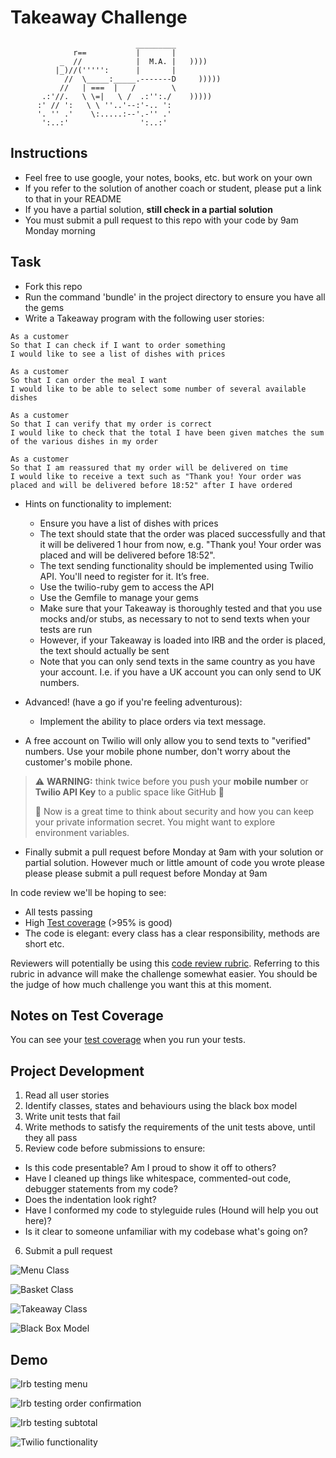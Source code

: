 Takeaway Challenge
==================
```
                            _________
              r==           |       |
           _  //            |  M.A. |   ))))
          |_)//(''''':      |       |
            //  \_____:_____.-------D     )))))
           //   | ===  |   /        \
       .:'//.   \ \=|   \ /  .:'':./    )))))
      :' // ':   \ \ ''..'--:'-.. ':
      '. '' .'    \:.....:--'.-'' .'
       ':..:'                ':..:'

 ```

Instructions
-------

* Feel free to use google, your notes, books, etc. but work on your own
* If you refer to the solution of another coach or student, please put a link to that in your README
* If you have a partial solution, **still check in a partial solution**
* You must submit a pull request to this repo with your code by 9am Monday morning

Task
-----

* Fork this repo
* Run the command 'bundle' in the project directory to ensure you have all the gems
* Write a Takeaway program with the following user stories:

```
As a customer
So that I can check if I want to order something
I would like to see a list of dishes with prices

As a customer
So that I can order the meal I want
I would like to be able to select some number of several available dishes

As a customer
So that I can verify that my order is correct
I would like to check that the total I have been given matches the sum of the various dishes in my order

As a customer
So that I am reassured that my order will be delivered on time
I would like to receive a text such as "Thank you! Your order was placed and will be delivered before 18:52" after I have ordered
```

* Hints on functionality to implement:
  * Ensure you have a list of dishes with prices
  * The text should state that the order was placed successfully and that it will be delivered 1 hour from now, e.g. "Thank you! Your order was placed and will be delivered before 18:52".
  * The text sending functionality should be implemented using Twilio API. You'll need to register for it. It’s free.
  * Use the twilio-ruby gem to access the API
  * Use the Gemfile to manage your gems
  * Make sure that your Takeaway is thoroughly tested and that you use mocks and/or stubs, as necessary to not to send texts when your tests are run
  * However, if your Takeaway is loaded into IRB and the order is placed, the text should actually be sent
  * Note that you can only send texts in the same country as you have your account. I.e. if you have a UK account you can only send to UK numbers.

* Advanced! (have a go if you're feeling adventurous):
  * Implement the ability to place orders via text message.

* A free account on Twilio will only allow you to send texts to "verified" numbers. Use your mobile phone number, don't worry about the customer's mobile phone.

> :warning: **WARNING:** think twice before you push your **mobile number** or **Twilio API Key** to a public space like GitHub :eyes:
>
> :key: Now is a great time to think about security and how you can keep your private information secret. You might want to explore environment variables.

* Finally submit a pull request before Monday at 9am with your solution or partial solution.  However much or little amount of code you wrote please please please submit a pull request before Monday at 9am


In code review we'll be hoping to see:

* All tests passing
* High [Test coverage](https://github.com/makersacademy/course/blob/main/pills/test_coverage.md) (>95% is good)
* The code is elegant: every class has a clear responsibility, methods are short etc.

Reviewers will potentially be using this [code review rubric](docs/review.md).  Referring to this rubric in advance will make the challenge somewhat easier.  You should be the judge of how much challenge you want this at this moment.

Notes on Test Coverage
------------------

You can see your [test coverage](https://github.com/makersacademy/course/blob/main/pills/test_coverage.md) when you run your tests.


## Project Development

1. Read all user stories
2. Identify classes, states and behaviours using the black box model
3. Write unit tests that fail
4. Write methods to satisfy the requirements of the unit tests above, until they all pass
5. Review code before submissions to ensure:
- Is this code presentable? Am I proud to show it off to others?
- Have I cleaned up things like whitespace, commented-out code, debugger       statements from my code?
- Does the indentation look right?
- Have I conformed my code to styleguide rules (Hound will help you out here)?
- Is it clear to someone unfamiliar with my codebase what's going on?
6. Submit a pull request


![Menu Class](https://s3.us-west-2.amazonaws.com/secure.notion-static.com/faaf48fa-4bb8-452e-acb8-e6210c8e82d6/Untitled.png?X-Amz-Algorithm=AWS4-HMAC-SHA256&X-Amz-Credential=AKIAT73L2G45O3KS52Y5%2F20211009%2Fus-west-2%2Fs3%2Faws4_request&X-Amz-Date=20211009T181934Z&X-Amz-Expires=86400&X-Amz-Signature=75fb6e78be95263f1b92300b5f4545f938e7795775fe1c07206966b6f71c64bb&X-Amz-SignedHeaders=host&response-content-disposition=filename%20%3D%22Untitled.png%22)

![Basket Class](https://s3.us-west-2.amazonaws.com/secure.notion-static.com/75b5a5ba-ea43-4089-953a-01e26ae59f90/Untitled.png?X-Amz-Algorithm=AWS4-HMAC-SHA256&X-Amz-Credential=AKIAT73L2G45O3KS52Y5%2F20211009%2Fus-west-2%2Fs3%2Faws4_request&X-Amz-Date=20211009T182013Z&X-Amz-Expires=86400&X-Amz-Signature=18a011652460415e31e5cbc12df7a3caaffcf9175186a34bbc8637dec3fd9280&X-Amz-SignedHeaders=host&response-content-disposition=filename%20%3D%22Untitled.png%22)

![Takeaway Class](https://s3.us-west-2.amazonaws.com/secure.notion-static.com/8adde183-6f0b-4ead-a2e7-02c4a8a34b3b/Untitled.png?X-Amz-Algorithm=AWS4-HMAC-SHA256&X-Amz-Credential=AKIAT73L2G45O3KS52Y5%2F20211009%2Fus-west-2%2Fs3%2Faws4_request&X-Amz-Date=20211009T182046Z&X-Amz-Expires=86400&X-Amz-Signature=78440711fa030a032d79ef948a9380219987812597c08c0121e3e623248db068&X-Amz-SignedHeaders=host&response-content-disposition=filename%20%3D%22Untitled.png%22)

![Black Box Model](https://s3.us-west-2.amazonaws.com/secure.notion-static.com/40b030da-da00-492f-b68a-e9b3f566fdb9/Untitled.png?X-Amz-Algorithm=AWS4-HMAC-SHA256&X-Amz-Credential=AKIAT73L2G45O3KS52Y5%2F20211009%2Fus-west-2%2Fs3%2Faws4_request&X-Amz-Date=20211009T182030Z&X-Amz-Expires=86400&X-Amz-Signature=5b111162baddaad22d15c48523f5e9af5b73947a956656efaeda204ffd521064&X-Amz-SignedHeaders=host&response-content-disposition=filename%20%3D%22Untitled.png%22)


## Demo

![Irb testing menu](https://s3.us-west-2.amazonaws.com/secure.notion-static.com/47939732-dd3d-4f49-9822-69dfe12c9193/Screenshot_2021-10-02_at_10.55.40.png?X-Amz-Algorithm=AWS4-HMAC-SHA256&X-Amz-Credential=AKIAT73L2G45O3KS52Y5%2F20211009%2Fus-west-2%2Fs3%2Faws4_request&X-Amz-Date=20211009T182209Z&X-Amz-Expires=86400&X-Amz-Signature=99e62e4a0ba685e3e2db0ecf9f5ed018ba82b0b9e4490c935f0e41500747c64f&X-Amz-SignedHeaders=host&response-content-disposition=filename%20%3D%22Screenshot%25202021-10-02%2520at%252010.55.40.png%22)

![Irb testing order confirmation](https://s3.us-west-2.amazonaws.com/secure.notion-static.com/df01b377-694d-438f-b9dd-489b47deb96c/Screenshot_2021-10-02_at_10.56.24.png?X-Amz-Algorithm=AWS4-HMAC-SHA256&X-Amz-Credential=AKIAT73L2G45O3KS52Y5%2F20211009%2Fus-west-2%2Fs3%2Faws4_request&X-Amz-Date=20211009T182332Z&X-Amz-Expires=86400&X-Amz-Signature=c144da50a00d189621fa8bc2b36103fda01413556d2f8ce8a36b06bdcff34dc6&X-Amz-SignedHeaders=host&response-content-disposition=filename%20%3D%22Screenshot%25202021-10-02%2520at%252010.56.24.png%22)

![Irb testing subtotal](https://s3.us-west-2.amazonaws.com/secure.notion-static.com/1ada81d2-e42a-47a7-bce0-c43177037c3c/Screenshot_2021-10-02_at_10.55.55.png?X-Amz-Algorithm=AWS4-HMAC-SHA256&X-Amz-Credential=AKIAT73L2G45O3KS52Y5%2F20211009%2Fus-west-2%2Fs3%2Faws4_request&X-Amz-Date=20211009T182415Z&X-Amz-Expires=86400&X-Amz-Signature=1c9070c29c0fd337fbe02fd6342543ab19b3b8197655e824a7c84d849a3e7af4&X-Amz-SignedHeaders=host&response-content-disposition=filename%20%3D%22Screenshot%25202021-10-02%2520at%252010.55.55.png%22)

![Twilio functionality](https://s3.us-west-2.amazonaws.com/secure.notion-static.com/30536f68-4d3f-43a3-9e23-4b5217ddf3aa/IMG_4210.png?X-Amz-Algorithm=AWS4-HMAC-SHA256&X-Amz-Credential=AKIAT73L2G45O3KS52Y5%2F20211009%2Fus-west-2%2Fs3%2Faws4_request&X-Amz-Date=20211009T182443Z&X-Amz-Expires=86400&X-Amz-Signature=5e056d6404d9db1e4582e5a1e7a9a3f169c4449559433fb6134b4e852c4bee86&X-Amz-SignedHeaders=host&response-content-disposition=filename%20%3D%22IMG_4210.PNG.png%22)